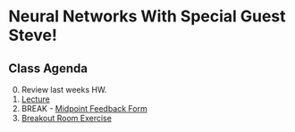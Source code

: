 # Neural Networks With Special Guest Steve!

## Class Agenda
0. Review last weeks HW.
1. [Lecture](https://colab.research.google.com/drive/1Snj-zZtsjFTbRgMeOTY19pQtBUhq1GSp?usp=sharing)
2. BREAK - [Midpoint Feedback Form](https://forms.gle/s24TK22gwXKiqqSGA)
2. [Breakout Room Exercise](https://colab.research.google.com/drive/1MVM9HqVNdRnRxi7nsWcywvBL8OjYOyMx?usp=sharing)